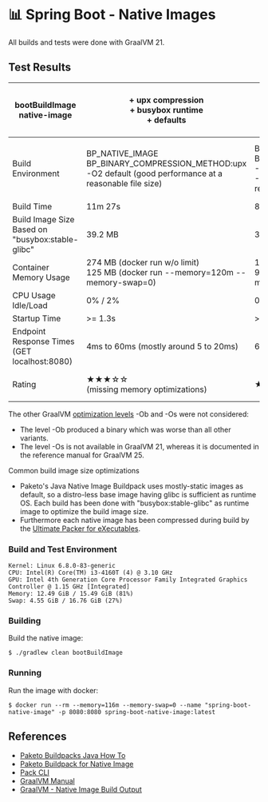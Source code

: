 
# 📊 Spring Boot - Native Images 
All builds and tests were done with GraalVM 21.

## Test Results
| bootBuildImage native-image                                 | + upx compression<br> + busybox runtime<br> + defaults                                                          | + upx compression<br> + busybox runtime<br> + mem optimizations<br> + default optimizations                                   | + upx compression<br> + busybox runtime<br> + mem optimizations<br>+ aggressive optimizations       | + upx compression<br> + busybox runtime<br> + mem optimizations<br>+ trade-off optimizations                                       | + upx compression<br> + busybox runtime<br> + mem optimizations<br> + default optimizations<br> + parallel gc                                          |
|-------------------------------------------------------------|-----------------------------------------------------------------------------------------------------------------|-------------------------------------------------------------------------------------------------------------------------------|-----------------------------------------------------------------------------------------------------|------------------------------------------------------------------------------------------------------------------------------------|--------------------------------------------------------------------------------------------------------------------------------------------------------|
| Build Environment                                           | BP_NATIVE_IMAGE<br>BP_BINARY_COMPRESSION_METHOD:upx<br>-O2 default (good performance at a reasonable file size) | BP_NATIVE_IMAGE<br>BP_BINARY_COMPRESSION_METHOD:upx<br>-R:MaxHeapSize=48m<br>-O2 default (good performance at a reasonable file size) | BP_NATIVE_IMAGE<br>BP_BINARY_COMPRESSION_METHOD:upx<br>-R:MaxHeapSize=48m<br>-O3 (best performance) | BP_NATIVE_IMAGE<br>BP_BINARY_COMPRESSION_METHOD:upx<br>-R:MaxHeapSize=48m<br>-O1 (trades performance for file size and build time) | BP_NATIVE_IMAGE<br>BP_BINARY_COMPRESSION_METHOD:upx<br>-R:MaxHeapSize=48m<br>-O2 default (good performance at a reasonable file size)<br> -gc=parallel | 
| Build Time                                                  | 11m 27s                                                                                                         | 8m 36s                                                                                                                        | 12m 29s                                                                                             | 11m 11s                                                                                                                            | 11m 9s                                                                                                                                                 |
| Build Image Size<br>Based on "busybox:stable-glibc"         | 39.2 MB                                                                                                         | 39.3 MB                                                                                                                       | 39.3 MB                                                                                             | 39.3 MB                                                                                                                            | 39.4 MB                                                                                                                                                |
| Container Memory Usage                                      | 274 MB (docker run w/o limit)<br>125 MB (docker run --memory=120m --memory-swap=0)                              | 197 MB (docker run w/o limit)<br> 90 MB (docker run --memory=116m --memory-swap=0)                                            | 203 MB (docker run w/o limit)<br> 88 MB (docker run --memory=116m --memory-swap=0)                  | 203 MB (docker run w/o limit)<br> 91 MB (docker run --memory=116m --memory-swap=0)                                                 | 199 MB (docker run w/o limit)<br> 90 MB (docker run --memory=116m --memory-swap=0)                                                                     | 
| CPU Usage Idle/Load                                         | 0% / 2%                                                                                                         | 0% / 2%                                                                                                                       | 0% / 20%                                                                                            | 0% / 12%                                                                                                                           | 0.2 % / mostly under 1%, seldom peaks to 18 %                                                                                                          | 
| Startup Time | \>= 1.3s                                                                                                        | \>= 1.3s                                                                                                                      | \>= 1.3s                                                                                            | \>= 1.3s                                                                                                                           | \>= 1.1s                                                                                                                                               |
| Endpoint Response Times<br>(GET localhost:8080)             | 4ms to 60ms  (mostly around 5 to 20ms)                                                                          | 6ms to 150ms  (mostly around 5 to 30ms)                                                                                       | 5ms to 170ms  (mostly around 5 to 30ms)                                                             | 4ms to 150ms  (mostly around 8 to 40ms)                                                                                            | mostly 1ms - 9 ms, sometimes > 10 ms, seldom peaks over 100ms                                                                                          | 
| Rating                                                      | ★★★☆☆<br>(missing memory optimizations)                                                                        | ★★★★☆                                                                                                                         | ★★★☆☆<br>(optimizations not as good as expected, long build time)                                  | ★★★☆☆                                                                                                                                    | ★★★★★<br>(best response times)                                                                                                                        |


The other GraalVM [optimization levels](https://www.graalvm.org/jdk25/reference-manual/native-image/optimizations-and-performance/) -Ob and -Os were not considered:
- The level -Ob produced a binary which was worse than all other variants.
- The level -Os is not available in GraalVM 21, whereas it is documented in the reference manual for GraalVM 25.<br>

Common build image size optimizations
* Paketo's Java Native Image Buildpack uses mostly-static images as default, so a distro-less base image having glibc is sufficient as runtime OS. Each build has been done with "busybox:stable-glibc" as runtime image to optimize the build image size.
* Furthermore each native image has been compressed during build by the [Ultimate Packer for eXecutables](https://upx.github.io/).

### Build and Test Environment
`Kernel: Linux 6.8.0-83-generic`<br>
`CPU: Intel(R) Core(TM) i3-4160T (4) @ 3.10 GHz`<br>
`GPU: Intel 4th Generation Core Processor Family Integrated Graphics Controller @ 1.15 GHz [Integrated]`<br>
`Memory: 12.49 GiB / 15.49 GiB (81%)`<br>
`Swap: 4.55 GiB / 16.76 GiB (27%)`<br>

### Building
Build the native image:
```
$ ./gradlew clean bootBuildImage
```

### Running
Run the image with docker:
```
$ docker run --rm --memory=116m --memory-swap=0 --name "spring-boot-native-image" -p 8080:8080 spring-boot-native-image:latest
```

## References
* [Paketo Buildpacks Java How To](https://paketo.io/docs/howto/java/)
* [Paketo Buildpack for Native Image](https://github.com/paketo-buildpacks/native-image)
* [Pack CLI](https://buildpacks.io/docs/for-platform-operators/how-to/integrate-ci/pack/)
* [GraalVM Manual](https://www.graalvm.org/latest/reference-manual/)
* [GraalVM - Native Image Build Output](https://github.com/oracle/graal/blob/master/docs/reference-manual/native-image/BuildOutput.md)
